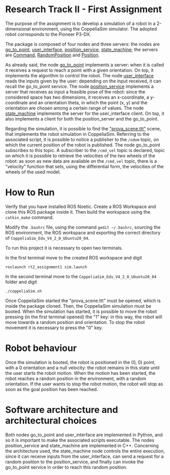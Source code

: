 # Research Track II - First Assignment

The purpose of the assignment is to develop a simulation of a robot in a 2-dimensional environment, using the CoppeliaSim simulator. The adopted robot corresponds to the Pioneer P3-DX.

The package is composed of four nodes and three servers: the nodes are [go_to_point](https://github.com/RiccardoZuppetti/RT2-Assignment1/blob/main/scripts/go_to_point.py), [user_interface](https://github.com/RiccardoZuppetti/RT2-Assignment1/blob/main/scripts/user_interface.py), [position_service](https://github.com/RiccardoZuppetti/RT2-Assignment1/blob/main/src/position_service.cpp), [state_machine](https://github.com/RiccardoZuppetti/RT2-Assignment1/blob/main/src/state_machine.cpp); the servers are [Command](https://github.com/RiccardoZuppetti/RT2-Assignment1/blob/main/srv/Command.srv), [RandomPosition](https://github.com/RiccardoZuppetti/RT2-Assignment1/blob/main/srv/RandomPosition.srv) and [Position](https://github.com/RiccardoZuppetti/RT2-Assignment1/blob/main/srv/Position.srv).

As already said, the node [go_to_point](https://github.com/RiccardoZuppetti/RT2-Assignment1/blob/main/scripts/go_to_point.py) implements a server: when it is called it receives a request to reach a point with a given orientation. On top, it implements the algorithm to control the robot.
The node [user_interface](https://github.com/RiccardoZuppetti/RT2-Assignment1/blob/main/scripts/user_interface.py) reads the inputs given by the user: depending on the input received, it can recall the go_to_point service.
The node [position_service](https://github.com/RiccardoZuppetti/RT2-Assignment1/blob/main/src/position_service.cpp) implements a server that receives as input a feasible pose of the robot: since the considered space has two dimensions, it receives an x-coordinate, a y-coordinate and an orientation theta, in which the point (x, y) and the orientation are chosen among a certain range of values.
The node [state_machine](https://github.com/RiccardoZuppetti/RT2-Assignment1/blob/main/src/state_machine.cpp) implements the server for the user_interface client. On top, it also implements a client for both the position_server and the go_to_point.

Regarding the simulation, it is possible to find the ["prova_scene.ttt"](https://github.com/RiccardoZuppetti/RT2-Assignment1/blob/main/prova_scene.ttt) scene, that implements the robot simulation in CoppeliaSim. Referring to the associated script, it is possible to notice a publisher to the `/odom` topic, on which the current position of the robot is published. The node go_to_point subscribes to this topic. A subscriber to the `/cmd_vel` topic is declared, topic on which it is possible to retrieve the velocities of the two wheels of the robot: as soon as new data are available on the `/cmd_vel` topic, there is a "velocity" function that sets, using the differential form, the velocities of the wheels of the used model.

# How to Run

Verify that you have installed ROS Noetic. Create a ROS Workspace and clone this ROS package inside it. Then build the workspace using the `catkin_make` command.

Modify the `.bashrc` file, using the command `gedit ~/.bashrc`, sourcing the ROS environment, the ROS workspace and exporting the correct directory of `CoppeliaSim_Edu_V4_2_0_Ubuntu20_04`.

To run this project it is necessary to open two terminals.

In the first terminal move to the created ROS workspace and digit

```
roslaunch rt2_assignment1 sim.launch 
```

In the second terminal move to the `CoppeliaSim_Edu_V4_2_0_Ubuntu20_04` folder and digit

```
./coppeliaSim.sh
```

Once CoppeliaSim started the "prova_scene.ttt" must be opened, which is inside the package cloned. Then, the CoppeliaSim simulation must be booted.
When the simulation has started, it is possible to move the robot pressing (in the first terminal opened) the "1" key: in this way, the robot will move towards a random position and orientation. To stop the robot movement it is necessary to press the "0" key.

# Robot behaviour

Once the simulation is booted, the robot is positioned in the (0, 0) point, with a 0 orientation and a null velocity: the robot remains in this state until the user starts the robot motion. When the motion has been started, the robot reaches a random position in the environment, with a random orientation. If the user wants to stop the robot motion, the robot will stop as soon as the goal position has been reached.

# Software architecture and architectural choices

Both nodes go_to_point and user_interface are implemented in Python, and so it is important to make the associated scripts executable. The nodes position_service and state_machine are implemented in C++. Concerning the architecture used, the state_machine node controls the entire execution, since it can receive inputs from the user_interface, can send a request for a random position to the position_service, and finally can invoke the go_to_point service in order to reach this random position.
